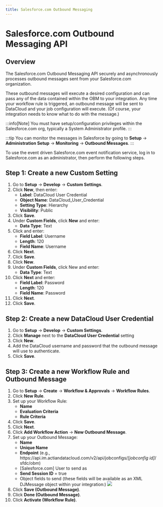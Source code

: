 ```yaml
---
title: Salesforce.com Outbound Messaging
---
```


# Salesforce.com Outbound Messaging API

## Overview

The Salesforce.com Outbound Messaging API securely and asynchronously processes outbound messages sent from your Salesforce.com organization.

These outbound messages will execute a desired configuration and can pass any of the data contained within the OBM to your integration. Any time your workflow rule is triggered, an outbound message will be sent to DataCloud and your job configuration will execute. (Of course, your integration needs to know what to do with the message.)

:::info[Note]
You must have setup/configuration privileges within the Salesforce.com org, typically a System Administrator profile.
:::

:::tip
You can monitor the messages in Salesforce by going to **Setup** → **Administration Setup** → **Monitoring** → **Outbound Messages**.
:::

To use the event driven Salesforce.com event notification service, log in to Salesforce.com as an administrator, then perform the following steps.

## Step 1: Create a new Custom Setting

1. Go to **Setup** → **Develop** → **Custom Settings**.
2. Click **New**, then enter:
    * **Label**: DataCloud User Credential
    * **Object Name**: DataCloud_User_Credential
    * **Setting Type**: Hierarchy
    * **Visibility**:  Public
3. Click **Save**.
4. Under **Custom Fields**, click **New** and enter:
    * **Data Type**: Text
5. Click  and enter:
    * **Field Label**: Username
    * **Length**: 120
    * **Field Name**: Username
6. Click **Next**.
7. Click **Save**.
8. Click **New**.
9. Under **Custom Fields**, click New and enter:
    * **Data Type**: Text
10. Click **Next** and enter:
    * **Field Label**: Password
    * **Length**: 120
    * **Field Name**: Password
11. Click **Next**.
12. Click **Save**.

## Step 2: Create a new DataCloud User Credential

1. Go to **Setup** → **Develop** → **Custom Settings**.
2. Click **Manage** next to the **DataCloud User Credential** setting
3. Click **New**.
4. Add the DataCloud username and password that the outbound message will use to authenticate.
5. Click **Save**.

## Step 3: Create a new Workflow Rule and Outbound Message

1. Go to **Setup** → **Create** → **Workflow & Approvals** → **Workflow Rules**.
2. Click **New Rule**.
3. Set up your Workflow Rule:
    * **Name**
    * **Evaluation Criteria**
    * **Rule Criteria**
4. Click **Save**.
5. Click **Next**.
6. Click **Add Workflow Action** → **New Outbound Message**.
7. Set up your Outbound Message:
    * **Name**
    * **Unique Name**
    * **Endpoint** (e.g., https<nolink>:</nolink>//api.im.actiandatacloud.com/v2/api/jobconfigs/*[jobconfig&nbsp;id]*/sfdc/obm)
    * [Salesforce.com] User to send as
    * **Send Session ID** = true
    * Object fields to send (these fields will be available as an XML DJMessage object within your integration:)
	![](/img/sfdc-outbound-messaging-api-1.png)
8. Click **Save (Outbound Message)**.
9. Click **Done (Outbound Message)**.
10. Click **Activate (Workflow Rule)**.
